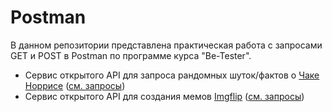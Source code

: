 # Postman
В данном репозитории представлена практическая работа с запросами GET и POST в Postman по программе курса "Be-Tester".
+ Сервис открытого API для запроса рандомных шуток/фактов о [Чаке Норрисе](https://api.chucknorris.io) ([см. запросы](https://github.com/Ed-Yunusov/Postman/blob/main/Chuck%20Norris%20API.postman_collection.json))
+ Сервис открытого API для создания мемов [Imgflip](https://imgflip.com/api) ([см. запросы](https://github.com/Ed-Yunusov/Postman/blob/main/Imgflip%20API.postman_collection.json))
